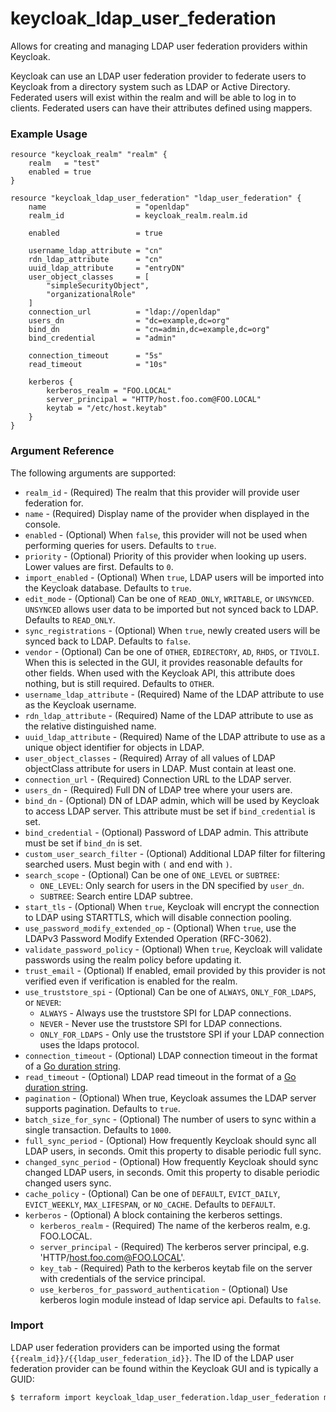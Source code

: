 # keycloak_ldap_user_federation

Allows for creating and managing LDAP user federation providers within Keycloak.

Keycloak can use an LDAP user federation provider to federate users to Keycloak
from a directory system such as LDAP or Active Directory. Federated users
will exist within the realm and will be able to log in to clients. Federated
users can have their attributes defined using mappers.

### Example Usage

```hcl
resource "keycloak_realm" "realm" {
    realm   = "test"
    enabled = true
}

resource "keycloak_ldap_user_federation" "ldap_user_federation" {
	name                    = "openldap"
	realm_id                = keycloak_realm.realm.id

	enabled                 = true

	username_ldap_attribute = "cn"
	rdn_ldap_attribute      = "cn"
	uuid_ldap_attribute     = "entryDN"
	user_object_classes     = [
		"simpleSecurityObject",
		"organizationalRole"
	]
	connection_url          = "ldap://openldap"
	users_dn                = "dc=example,dc=org"
	bind_dn                 = "cn=admin,dc=example,dc=org"
	bind_credential         = "admin"

	connection_timeout      = "5s"
	read_timeout            = "10s"

    kerberos {
        kerberos_realm = "FOO.LOCAL"
        server_principal = "HTTP/host.foo.com@FOO.LOCAL"
        keytab = "/etc/host.keytab"
    }
}
```

### Argument Reference

The following arguments are supported:

- `realm_id` - (Required) The realm that this provider will provide user federation for.
- `name` - (Required) Display name of the provider when displayed in the console.
- `enabled` - (Optional) When `false`, this provider will not be used when performing queries for users. Defaults to `true`.
- `priority` - (Optional) Priority of this provider when looking up users. Lower values are first. Defaults to `0`.
- `import_enabled` - (Optional) When `true`, LDAP users will be imported into the Keycloak database. Defaults to `true`.
- `edit_mode` - (Optional) Can be one of `READ_ONLY`, `WRITABLE`, or `UNSYNCED`. `UNSYNCED` allows user data to be imported but not synced back to LDAP. Defaults to `READ_ONLY`.
- `sync_registrations` - (Optional) When `true`, newly created users will be synced back to LDAP. Defaults to `false`.
- `vendor` - (Optional) Can be one of `OTHER`, `EDIRECTORY`, `AD`, `RHDS`, or `TIVOLI`. When this is selected in the GUI, it provides reasonable defaults for other fields. When used with the Keycloak API, this attribute does nothing, but is still required. Defaults to `OTHER`.
- `username_ldap_attribute` - (Required) Name of the LDAP attribute to use as the Keycloak username.
- `rdn_ldap_attribute` - (Required) Name of the LDAP attribute to use as the relative distinguished name.
- `uuid_ldap_attribute` - (Required) Name of the LDAP attribute to use as a unique object identifier for objects in LDAP.
- `user_object_classes` - (Required) Array of all values of LDAP objectClass attribute for users in LDAP. Must contain at least one.
- `connection_url` - (Required) Connection URL to the LDAP server.
- `users_dn` - (Required) Full DN of LDAP tree where your users are.
- `bind_dn` - (Optional) DN of LDAP admin, which will be used by Keycloak to access LDAP server. This attribute must be set if `bind_credential` is set.
- `bind_credential` - (Optional) Password of LDAP admin. This attribute must be set if `bind_dn` is set.
- `custom_user_search_filter` - (Optional) Additional LDAP filter for filtering searched users. Must begin with `(` and end with `)`.
- `search_scope` - (Optional) Can be one of `ONE_LEVEL` or `SUBTREE`:
    - `ONE_LEVEL`: Only search for users in the DN specified by `user_dn`.
    - `SUBTREE`: Search entire LDAP subtree.
- `start_tls` - (Optional) When `true`, Keycloak will encrypt the connection to LDAP using STARTTLS, which will disable connection pooling.
- `use_password_modify_extended_op` - (Optional) When `true`, use the LDAPv3 Password Modify Extended Operation (RFC-3062).
- `validate_password_policy` - (Optional) When `true`, Keycloak will validate passwords using the realm policy before updating it.
- `trust_email` - (Optional) If enabled, email provided by this provider is not verified even if verification is enabled for the realm.
- `use_truststore_spi` - (Optional) Can be one of `ALWAYS`, `ONLY_FOR_LDAPS`, or `NEVER`:
    - `ALWAYS` - Always use the truststore SPI for LDAP connections.
    - `NEVER` - Never use the truststore SPI for LDAP connections.
    - `ONLY_FOR_LDAPS` - Only use the truststore SPI if your LDAP connection uses the ldaps protocol.
- `connection_timeout` - (Optional) LDAP connection timeout in the format of a [Go duration string](https://golang.org/pkg/time/#Duration.String).
- `read_timeout` - (Optional) LDAP read timeout in the format of a [Go duration string](https://golang.org/pkg/time/#Duration.String).
- `pagination` - (Optional) When true, Keycloak assumes the LDAP server supports pagination. Defaults to `true`.
- `batch_size_for_sync` - (Optional) The number of users to sync within a single transaction. Defaults to `1000`.
- `full_sync_period` - (Optional) How frequently Keycloak should sync all LDAP users, in seconds. Omit this property to disable periodic full sync.
- `changed_sync_period` - (Optional) How frequently Keycloak should sync changed LDAP users, in seconds. Omit this property to disable periodic changed users sync.
- `cache_policy` - (Optional) Can be one of `DEFAULT`, `EVICT_DAILY`, `EVICT_WEEKLY`, `MAX_LIFESPAN`, or `NO_CACHE`. Defaults to `DEFAULT`.
- `kerberos` - (Optional) A block containing the kerberos settings.
  - `kerberos_realm` - (Required) The name of the kerberos realm, e.g. FOO.LOCAL.
  - `server_principal` - (Required) The kerberos server principal, e.g. 'HTTP/host.foo.com@FOO.LOCAL'.
  - `key_tab` - (Required) Path to the kerberos keytab file on the server with credentials of the service principal.
  - `use_kerberos_for_password_authentication` - (Optional) Use kerberos login module instead of ldap service api. Defaults to `false`.

### Import

LDAP user federation providers can be imported using the format `{{realm_id}}/{{ldap_user_federation_id}}`.
The ID of the LDAP user federation provider can be found within the Keycloak GUI and is typically a GUID:

```bash
$ terraform import keycloak_ldap_user_federation.ldap_user_federation my-realm/af2a6ca3-e4d7-49c3-b08b-1b3c70b4b860
```
